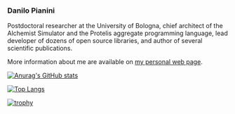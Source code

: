 ### Danilo Pianini

Postdoctoral researcher at the University of Bologna,
chief architect of the Alchemist Simulator and the Protelis aggregate programming language,
lead developer of dozens of open source libraries,
and author of several scientific publications.

More information about me are available on [my personal web page](https://danysk.github.io).

[![Anurag's GitHub stats](https://github-readme-stats.vercel.app/api?username=DanySK)](https://github.com/anuraghazra/github-readme-stats)

[![Top Langs](https://github-readme-stats.vercel.app/api/top-langs/?username=DanySK&hide=html,css,xslt,makefile&langs_count=30)](https://github.com/anuraghazra/github-readme-stats)

[![trophy](https://github-profile-trophy.vercel.app/?username=DanySK)](https://github.com/ryo-ma/github-profile-trophy)

<!--
**DanySK/DanySK** is a ✨ _special_ ✨ repository because its `README.md` (this file) appears on your GitHub profile.

Here are some ideas to get you started:

- 🔭 I’m currently working on ...
- 🌱 I’m currently learning ...
- 👯 I’m looking to collaborate on ...
- 🤔 I’m looking for help with ...
- 💬 Ask me about ...
- 📫 How to reach me: ...
- 😄 Pronouns: ...
- ⚡ Fun fact: ...
-->
